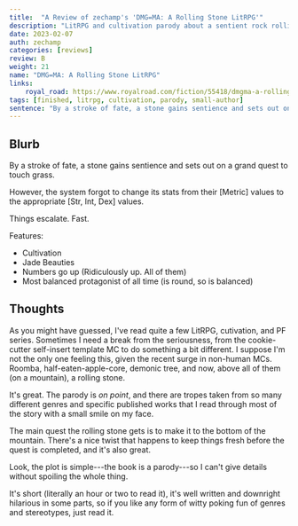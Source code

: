 ```yaml
---
title:  "A Review of zechamp's 'DMG=MA: A Rolling Stone LitRPG'"
description: "LitRPG and cultivation parody about a sentient rock rolling down a mountain."
date: 2023-02-07
auth: zechamp
categories: [reviews]
review: B
weight: 21
name: "DMG=MA: A Rolling Stone LitRPG"
links:
    royal_road: https://www.royalroad.com/fiction/55418/dmgma-a-rolling-stone-litrpg-complete
tags: [finished, litrpg, cultivation, parody, small-author]
sentence: "By a stroke of fate, a stone gains sentience and sets out on a grand quest to touch grass."
---
```


## Blurb

By a stroke of fate, a stone gains sentience and sets out on a grand quest to touch grass. 

However, the system forgot to change its stats from their \[Metric\] values to the appropriate [Str, Int, Dex] values.

Things escalate. Fast. 

Features:
- Cultivation 
- Jade Beauties
- Numbers go up (Ridiculously up. All of them)
- Most balanced protagonist of all time (is round, so is balanced)

## Thoughts

As you might have guessed, I've read quite a few LitRPG, cutivation, and PF series. Sometimes I need a break from the seriousness, from the cookie-cutter self-insert template MC to do something a bit different. I suppose I'm not the only one feeling this, given the recent surge in non-human MCs. Roomba, half-eaten-apple-core, demonic tree, and now, above all of them (on a mountain), a rolling stone.

It's great. The parody is *on point*, and there are tropes taken from so many different genres and specific published works that I read through most of the story with a small smile on my face.

The main quest the rolling stone gets is to make it to the bottom of the mountain. There's a nice twist that happens to keep things fresh before the quest is completed, and it's also great.

Look, the plot is simple---the book is a parody---so I can't give details without spoiling the whole thing.

It's short (literally an hour or two to read it), it's well written and downright hilarious in some parts, so if you like any form of witty poking fun of genres and stereotypes, just read it.

